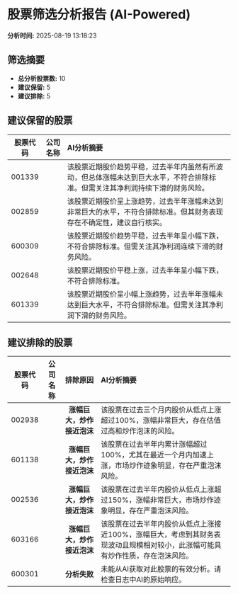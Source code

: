 # 股票筛选分析报告 (AI-Powered)

**分析时间:** 2025-08-19 13:18:23

## 筛选摘要

- **总分析股票数:** 10
- **建议保留:** 5
- **建议排除:** 5

## 建议保留的股票

| 股票代码 | 公司名称 | AI分析摘要 |
|:---:|:---:|:---|
| 001339 |  | 该股票近期股价趋势平稳，过去半年内虽然有所波动，但总体涨幅未达到巨大水平，不符合排除标准。但需关注其净利润持续下滑的财务风险。 |
| 002859 |  | 该股票近期股价呈上涨趋势，过去半年涨幅未达到非常巨大的水平，不符合排除标准。但其财务表现存在不确定性，建议自行核实。 |
| 600309 |  | 该股票近期股价趋势平稳，过去半年呈小幅下跌，不符合排除标准。但需关注其净利润连续下滑的财务风险。 |
| 002648 |  | 该股票近期股价平稳上涨，过去半年呈小幅下跌，不符合排除标准。 |
| 601339 |  | 该股票近期股价呈小幅上涨趋势，过去半年涨幅未达到巨大水平，不符合排除标准。但需关注其净利润下滑的财务风险。 |

## 建议排除的股票

| 股票代码 | 公司名称 | 排除原因 | AI分析摘要 |
|:---:|:---:|:---:|:---|
| 002938 |  | **涨幅巨大，炒作接近泡沫** | 该股票在过去三个月内股价从低点上涨超过100%，涨幅非常巨大，存在估值过高和炒作泡沫的风险。 |
| 601138 |  | **涨幅巨大，炒作接近泡沫** | 该股票在过去半年内累计涨幅超过100%，尤其在最近一个月内加速上涨，市场炒作迹象明显，存在严重泡沫风险。 |
| 002536 |  | **涨幅巨大，炒作接近泡沫** | 该股票在过去半年内股价从低点上涨超过150%，涨幅非常巨大，市场炒作迹象明显，存在严重泡沫风险。 |
| 603166 |  | **涨幅巨大，炒作接近泡沫** | 该股票在过去半年内股价从低点上涨接近100%，涨幅巨大，考虑到其财务表现波动且规模相对较小，此涨幅可能具有炒作性质，存在泡沫风险。 |
| 600301 |  | **分析失败** | 未能从AI获取对此股票的有效分析。请检查日志中AI的原始响应。 |
